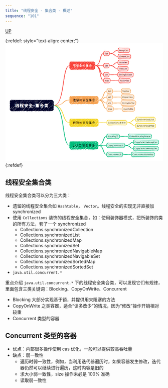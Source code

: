 ```yaml
---
title: "线程安全 - 集合类 - 概述"
sequence: "101"
---
```


[UP](/java-concurrency.html)


{:refdef: style="text-align: center;"}
![](/assets/images/java/concurrency/juc/coll/juc-coll-overview.png)
{:refdef}

## 线程安全集合类

线程安全集合类可以分为三大类：

- 遗留的线程安全集合如 `Hashtable`， `Vector`。线程安全的实现无非直接加 synchronized
- 使用 `Collections` 装饰的线程安全集合，如：使用装饰器模式，把所装饰的类的所有方法，套了一个 synchronized
    - Collections.synchronizedCollection
    - Collections.synchronizedList
    - Collections.synchronizedMap
    - Collections.synchronizedSet
    - Collections.synchronizedNavigableMap
    - Collections.synchronizedNavigableSet
    - Collections.synchronizedSortedMap
    - Collections.synchronizedSortedSet
- `java.util.concurrent.*`

重点介绍 `java.util.concurrent.*` 下的线程安全集合类，可以发现它们有规律，
里面包含三类关键词：Blocking、CopyOnWrite、Concurrent

- Blocking 大部分实现基于锁，并提供用来阻塞的方法
- CopyOnWrite 之类容器，适合“读多改少”的情况，因为“修改”操作开销相对较重
- Concurrent 类型的容器

## Concurrent 类型的容器

- 优点：内部很多操作使用 cas 优化，一般可以提供较高吞吐量
- 缺点：弱一致性
    - 遍历时弱一致性，例如，当利用迭代器遍历时，如果容器发生修改，迭代器仍然可以继续进行遍历，这时内容是旧的
    - 求大小弱一致性，size 操作未必是 100% 准确
    - 读取弱一致性
